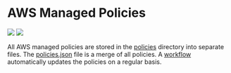 # AWS Managed Policies

![](https://shields.io/date/1733726407.svg?label=last%20run)
![](https://shields.io/date/1733726407.svg?label=last%20updated)

All AWS managed policies are stored in the [policies](policies) directory into
separate files. The [policies.json](policies/policies.json) file is a merge of
all policies. A [workflow](.github/workflows/list-policies.yaml) automatically
updates the policies on a regular basis.

